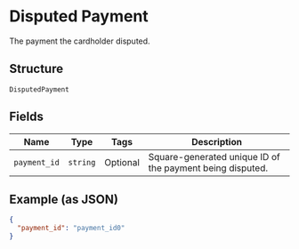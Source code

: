
# Disputed Payment

The payment the cardholder disputed.

## Structure

`DisputedPayment`

## Fields

| Name | Type | Tags | Description |
|  --- | --- | --- | --- |
| `payment_id` | `string` | Optional | Square-generated unique ID of the payment being disputed. |

## Example (as JSON)

```json
{
  "payment_id": "payment_id0"
}
```

